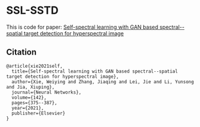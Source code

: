 # SSL-SSTD
This is code for paper: [Self-spectral learning with GAN based spectral--spatial target detection for hyperspectral image](https://www.sciencedirect.com/science/article/pii/S0893608021002252)

## Citation

```
@article{xie2021self,
  title={Self-spectral learning with GAN based spectral--spatial target detection for hyperspectral image},
  author={Xie, Weiying and Zhang, Jiaqing and Lei, Jie and Li, Yunsong and Jia, Xiuping},
  journal={Neural Networks},
  volume={142},
  pages={375--387},
  year={2021},
  publisher={Elsevier}
}
```

